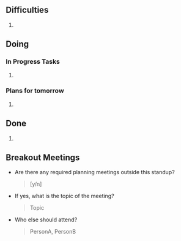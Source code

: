 ## Difficulties

1. <difficulty>

## Doing

### In Progress Tasks

1. <inprogress>

### Plans for tomorrow

1. <plan>

## Done

1. <done>

## Breakout Meetings

* Are there any required planning meetings outside this standup?

    > [y/n]

* If yes, what is the topic of the meeting?

    > Topic

* Who else should attend?

    > PersonA, PersonB
